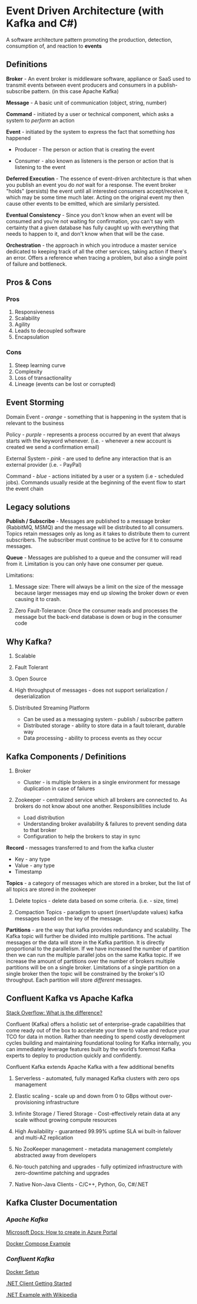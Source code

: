 # Event Driven Architecture (with Kafka and C#)

A software architecture pattern promoting the production, detection, consumption of, and reaction to **events**

## Definitions

**Broker** - An event broker is middleware software, appliance or SaaS used to transmit events between event producers and consumers in a publish-subscribe pattern. (in this case Apache Kafka)

**Message** - A basic unit of communication (object, string, number)

**Command** - initiated by a user or technical component, which asks a system to *perform* an action

**Event** - initiated by the system to express the fact that something *has* happened

* Producer - The person or action that is creating the event

* Consumer - also known as listeners is the person or action that is listening to the event

**Deferred Execution** - The essence of event-driven architecture is that when you publish an event you do *not* wait for a response. The event broker "holds" (persists) the event until all interested consumers accept/receive it, which may be some time much later. Acting on the original event my then cause other events to be emitted, which are similarly persisted.

**Eventual Consistency** - Since you don't know when an event will be consumed and you're not waiting for confirmation, you can't say with certainty that a given database has fully caught up with everything that needs to happen to it, and don't know when that will be the case.

**Orchestration** - the approach in which you introduce a master service dedicated to keeping track of all the other services, taking action if there's an error. Offers a reference when tracing a problem, but also a single point of failure and bottleneck.

## Pros & Cons

### Pros

1. Responsiveness
2. Scalability
3. Agility
4. Leads to decoupled software
5. Encapsulation

### Cons

1. Steep learning curve
2. Complexity
3. Loss of transactionality
4. Lineage (events can be lost or corrupted)

## Event Storming

Domain Event - *orange* - something that is happening in the system that is relevant to the business

Policy - *purple* - represents a process occurred by an event that always starts with the keyword whenever. (i.e. - whenever a new account is created we send a confirmation email)

External System - *pink* - are used to define any interaction that is an external provider (i.e. - PayPal)

Command - *blue* - actions initiated by a user or a system (i.e - scheduled jobs). Commands usually reside at the beginning of the event flow to start the event chain

## Legacy solutions

**Publish / Subscribe** - Messages are published to a message broker (RabbitMQ, MSMQ) and the message will be distributed to all consumers. Topics retain messages only as long as it takes to distribute them to current subscribers. The subscriber must continue to be active for it to consume messages.

**Queue** - Messages are published to a queue and the consumer will read from it. Limitation is you can only have one consumer per queue.

Limitations:

1. Message size: There will always be a limit on the size of the message because larger messages may end up slowing the broker down or even causing it to crash.

2. Zero Fault-Tolerance: Once the consumer reads and processes the message but the back-end database is down or bug in the consumer code

## Why Kafka?

1. Scalable

2. Fault Tolerant

3. Open Source

4. High throughput of messages - does not support serialization / deserialization

5. Distributed Streaming Platform

    * Can be used as a messaging system - publish / subscribe pattern
    * Distributed storage - ability to store data in a fault tolerant, durable way
    * Data processing - ability to process events as they occur

## Kafka Components / Definitions

1. Broker
    * Cluster - is multiple brokers in a single environment for message duplication in case of failures

2. Zookeeper - centralized service which all brokers are connected to. As brokers do not know about one another. Responsibilities include
    * Load distribution
    * Understanding broker availability & failures to prevent sending data to that broker
    * Configuration to help the brokers to stay in sync

**Record** - messages transferred to and from the kafka cluster

* Key - any type
* Value - any type
* Timestamp

**Topics** - a category of messages which are stored in a broker, but the list of all topics are stored in the zookeeper

  1. Delete topics - delete data based on some criteria. (i.e. - size, time)

  2. Compaction Topics - paradigm to upsert (insert/update values) kafka messages based on the key of the message.

**Partitions** - are the way that kafka provides redundancy and scalability. The Kafka topic will further be divided into multiple partitions. The actual messages or the data will store in the Kafka partition. It is directly proportional to the parallelism. If we have increased the number of partition then we can run the multiple parallel jobs on the same Kafka topic. If we increase the amount of partitions over the number of brokers multiple partitions will be on a single broker. Limitations of a single partition on a single broker then the topic will be constrained by the broker's IO throughput. Each partition will store *different* messages.

## Confluent Kafka vs Apache Kafka

[Stack Overflow: What is the difference?](https://stackoverflow.com/a/39709900)

Confluent (Kafka) offers a holistic set of enterprise-grade capabilities that come ready out of the box to accelerate your time to value and reduce your TCO for data in motion. Rather than needing to spend costly development cycles building and maintaining foundational tooling for Kafka internally, you can immediately leverage features built by the world’s foremost Kafka experts to deploy to production quickly and confidently.

Confluent Kafka extends Apache Kafka with a few additional benefits

1. Serverless - automated, fully managed Kafka clusters with zero ops management

2. Elastic scaling - scale up and down from 0 to GBps without over-provisioning infrastructure

3. Infinite Storage / Tiered Storage - Cost-effectively retain data at any scale without growing compute resources

4. High Availability - guaranteed 99.99% uptime SLA wi built-in failover and multi-AZ replication

5. No ZooKeeper management - metadata management completely abstracted away from developers

6. No-touch patching and upgrades - fully optimized infrastructure with zero-downtime patching and upgrades

7. Native Non-Java Clients - C/C++, Python, Go, C#/.NET

## Kafka Cluster Documentation

### *Apache Kafka*

[Microsoft Docs: How to create in Azure Portal](https://docs.microsoft.com/en-us/azure/hdinsight/kafka/apache-kafka-get-started)

[Docker Compose Example](https://code.parts/2020/06/21/kafka-docker-compose-yml/)

### *Confluent Kafka*

[Docker Setup](https://developer.confluent.io/quickstart/kafka-docker/)

[.NET Client Getting Started](https://developer.confluent.io/get-started/dotnet/)

[.NET Example with Wikipedia](https://www.confluent.io/blog/build-cross-platform-kafka-applications-using-c-and-dotnet-5/)

